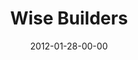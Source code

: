 ---
layout: message
category: message
series: "Big Bad Wolf"
title: "Wise Builders"
date: 2012-01-28-00-00
message_id: 711
sc-permalink-url: "http://soundcloud.com/crdschurch/wise-builders"
audio: "http://s3.amazonaws.com/crossroads-media/messages/audio/bigbadwolf_04.mp3"
audio-duration: "44:22"
program: "http://s3.amazonaws.com/crossroads-media/documents/01_28-29_12Program.pdf"
description: "We'll hear from people in our community talk about money."
video: "http://s3.amazonaws.com/crossroads-media/messages/video/bigbadwolf_04.mp4"
video-duration: "44:28"
yt-embed-url: "//www.youtube.com/embed/Upo4UCK7GDE"
video-image: "http://s3.amazonaws.com/crossroads-media/images/bigbadwolf_04_still.jpg"
tag: 
 - money
 - wolf
 - program
 - wise
explicit: false
---